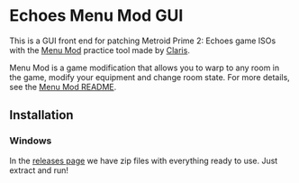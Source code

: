 # Echoes Menu Mod GUI
This is a GUI front end for patching Metroid Prime 2: Echoes game ISOs with the
[Menu Mod](https://www.dropbox.com/s/yhqqafaxfo3l4vn/Echoes%20Menu.7z) practice tool made
by [Claris](https://www.twitch.tv/claris).

Menu Mod is a game modification that allows you to warp to any room in the game, modify your equipment and change
room state. For more details, see the
[Menu Mod README](https://www.dropbox.com/s/yhqqafaxfo3l4vn/Echoes%20Menu.7z?file_subpath=%2FEchoes+Menu%2Freadme.txt).  

## Installation

### Windows

In the [releases page](https://github.com/henriquegemignani/echoes-menu-mod-gui/releases) we have zip files
with everything ready to use. Just extract and run!

